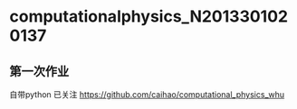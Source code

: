 # computationalphysics_N2013301020137
## 第一次作业
 自带python 已关注 https://github.com/caihao/computational_physics_whu
